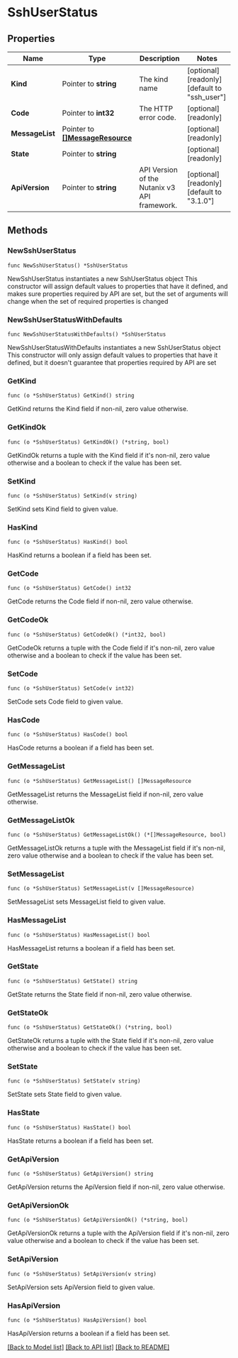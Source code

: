 # SshUserStatus

## Properties

Name | Type | Description | Notes
------------ | ------------- | ------------- | -------------
**Kind** | Pointer to **string** | The kind name | [optional] [readonly] [default to "ssh_user"]
**Code** | Pointer to **int32** | The HTTP error code. | [optional] [readonly] 
**MessageList** | Pointer to [**[]MessageResource**](MessageResource.md) |  | [optional] [readonly] 
**State** | Pointer to **string** |  | [optional] [readonly] 
**ApiVersion** | Pointer to **string** | API Version of the Nutanix v3 API framework. | [optional] [readonly] [default to "3.1.0"]

## Methods

### NewSshUserStatus

`func NewSshUserStatus() *SshUserStatus`

NewSshUserStatus instantiates a new SshUserStatus object
This constructor will assign default values to properties that have it defined,
and makes sure properties required by API are set, but the set of arguments
will change when the set of required properties is changed

### NewSshUserStatusWithDefaults

`func NewSshUserStatusWithDefaults() *SshUserStatus`

NewSshUserStatusWithDefaults instantiates a new SshUserStatus object
This constructor will only assign default values to properties that have it defined,
but it doesn't guarantee that properties required by API are set

### GetKind

`func (o *SshUserStatus) GetKind() string`

GetKind returns the Kind field if non-nil, zero value otherwise.

### GetKindOk

`func (o *SshUserStatus) GetKindOk() (*string, bool)`

GetKindOk returns a tuple with the Kind field if it's non-nil, zero value otherwise
and a boolean to check if the value has been set.

### SetKind

`func (o *SshUserStatus) SetKind(v string)`

SetKind sets Kind field to given value.

### HasKind

`func (o *SshUserStatus) HasKind() bool`

HasKind returns a boolean if a field has been set.

### GetCode

`func (o *SshUserStatus) GetCode() int32`

GetCode returns the Code field if non-nil, zero value otherwise.

### GetCodeOk

`func (o *SshUserStatus) GetCodeOk() (*int32, bool)`

GetCodeOk returns a tuple with the Code field if it's non-nil, zero value otherwise
and a boolean to check if the value has been set.

### SetCode

`func (o *SshUserStatus) SetCode(v int32)`

SetCode sets Code field to given value.

### HasCode

`func (o *SshUserStatus) HasCode() bool`

HasCode returns a boolean if a field has been set.

### GetMessageList

`func (o *SshUserStatus) GetMessageList() []MessageResource`

GetMessageList returns the MessageList field if non-nil, zero value otherwise.

### GetMessageListOk

`func (o *SshUserStatus) GetMessageListOk() (*[]MessageResource, bool)`

GetMessageListOk returns a tuple with the MessageList field if it's non-nil, zero value otherwise
and a boolean to check if the value has been set.

### SetMessageList

`func (o *SshUserStatus) SetMessageList(v []MessageResource)`

SetMessageList sets MessageList field to given value.

### HasMessageList

`func (o *SshUserStatus) HasMessageList() bool`

HasMessageList returns a boolean if a field has been set.

### GetState

`func (o *SshUserStatus) GetState() string`

GetState returns the State field if non-nil, zero value otherwise.

### GetStateOk

`func (o *SshUserStatus) GetStateOk() (*string, bool)`

GetStateOk returns a tuple with the State field if it's non-nil, zero value otherwise
and a boolean to check if the value has been set.

### SetState

`func (o *SshUserStatus) SetState(v string)`

SetState sets State field to given value.

### HasState

`func (o *SshUserStatus) HasState() bool`

HasState returns a boolean if a field has been set.

### GetApiVersion

`func (o *SshUserStatus) GetApiVersion() string`

GetApiVersion returns the ApiVersion field if non-nil, zero value otherwise.

### GetApiVersionOk

`func (o *SshUserStatus) GetApiVersionOk() (*string, bool)`

GetApiVersionOk returns a tuple with the ApiVersion field if it's non-nil, zero value otherwise
and a boolean to check if the value has been set.

### SetApiVersion

`func (o *SshUserStatus) SetApiVersion(v string)`

SetApiVersion sets ApiVersion field to given value.

### HasApiVersion

`func (o *SshUserStatus) HasApiVersion() bool`

HasApiVersion returns a boolean if a field has been set.


[[Back to Model list]](../README.md#documentation-for-models) [[Back to API list]](../README.md#documentation-for-api-endpoints) [[Back to README]](../README.md)


